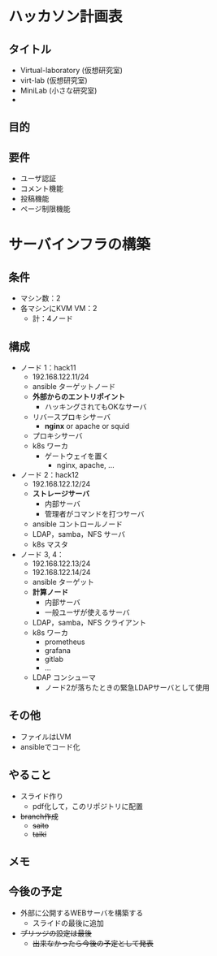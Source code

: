 # ハッカソン計画表

## タイトル
- Virtual-laboratory (仮想研究室)
- virt-lab (仮想研究室)
- MiniLab (小さな研究室)
- 

## 目的


## 要件
- ユーザ認証
- コメント機能
- 投稿機能
- ページ制限機能

# サーバインフラの構築
## 条件
- マシン数：2
- 各マシンにKVM VM：2
    - 計：4ノード

## 構成
- ノード 1：hack11
    - 192.168.122.11/24
    - ansible ターゲットノード
    - **外部からのエントリポイント**
        - ハッキングされてもOKなサーバ
    - リバースプロキシサーバ
        - **nginx** or apache or squid
    - プロキシサーバ
    - k8s ワーカ
        - ゲートウェイを置く
            - nginx, apache, ...
- ノード 2：hack12
    - 192.168.122.12/24
    - **ストレージサーバ**
        - 内部サーバ
        - 管理者がコマンドを打つサーバ
    - ansible コントロールノード
    - LDAP，samba，NFS サーバ
    - k8s マスタ
- ノード 3, 4：
    - 192.168.122.13/24
    - 192.168.122.14/24
    - ansible ターゲット
    - **計算ノード**
        - 内部サーバ
        - 一般ユーザが使えるサーバ
    - LDAP，samba，NFS クライアント
    - k8s ワーカ
        - prometheus
        - grafana
        - gitlab
        - ...
    - LDAP コンシューマ
        - ノード2が落ちたときの緊急LDAPサーバとして使用
## その他
- ファイルはLVM
- ansibleでコード化


## やること
- スライド作り
    - pdf化して，このリポジトリに配置
- ~~branch作成~~
    - ~~saito~~
    - ~~taiki~~

## メモ
<!-- ### 自作のブリッジを作りたい問題
- KVMが作成するサブネットは 192.168.122.0/24
- このサブネットに配置されているデフォルトブリッジ virbr0(192.168.122.1)は
    デフォルトでインターネットに疎通できる
- ブリッジを任意のサブネットで自作したい !
    - デフォルトゲートウェイと同じ同じサブネットなら いける
        - 例えば 産総研クラスタでは，192.168.2.0/24 のブリッジを作れば外部と疎通できる
    - 問題は，192.168.2.0/24 以外のアドレスをブリッジにふると外部と疎通できなくなること
        - なぜKVNのデフォルトブリッジが，192.168.122.0/24 で外部と疎通できているのか？
        - ルーティングテーブルをいじっている？
        - それとも NATやIPマスカレード？ -->

## 今後の予定
- 外部に公開するWEBサーバを構築する
    - スライドの最後に追加
- ~~ブリッジの設定は最後~~
    - ~~出来なかったら今後の予定として発表~~